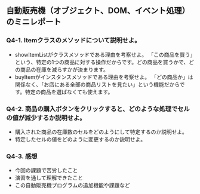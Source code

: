 ## 自動販売機（オブジェクト、DOM、イベント処理）のミニレポート
### Q4-1. Itemクラスのメソッドについて説明せよ。
* showItemListがクラスメソッドである理由を考察せよ。
「この商品を買う」という、特定の1つの商品に対する操作だからです。どの商品を買うかで、どの商品の在庫を減らすかが決まります。
* buyItemがインスタンスメソッドである理由を考察せよ。
「どの商品か」は関係なく、「お店にある全部の商品リストを見たい」という機能だからです。特定の商品を選ばなくても使えます。
### Q4-2. 商品の購入ボタンをクリックすると、どのような処理でセルの値が減少するか説明せよ。
* 購入された商品の在庫数のセルをどのようにして特定するのか説明せよ。
* 特定したセルの値をどのように変更するのか説明せよ。
### Q4-3. 感想
* 今回の課題で苦労したこと
* 演習を通して理解できたこと
* この自動販売機プログラムの追加機能や課題など
